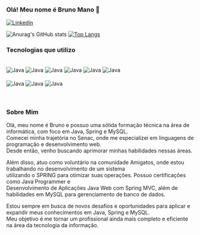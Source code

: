 ### Olá! Meu nome é Bruno Mano 👋

[![Linkedin](https://img.shields.io/badge/LinkedIn-0077B5?style=for-the-badge&logo=linkedin&logoColor=white)](https://www.linkedin.com/in/bruno-mano-62a99523a/)

![Anurag's GitHub stats](https://github-readme-stats.vercel.app/api?username=BrunoMano2004&show_icons=true&theme=gradient)
[![Top Langs](https://github-readme-stats.vercel.app/api/top-langs/?username=BrunoMano2004&layout=donut)](https://github.com/anuraghazra/github-readme-stats)

### Tecnologias que utilizo

<div style="display: inline_block"><br/>
    <img align="center" alt="Java" src="https://img.shields.io/badge/Java-ED8B00?style=for-the-badge&logo=openjdk&logoColor=white"/>
    <img align="center" alt="Java" src="https://img.shields.io/badge/Spring-6DB33F?style=for-the-badge&logo=spring&logoColor=white"/>
    <img align="center" alt="Java" src="https://img.shields.io/badge/C%23-239120?style=for-the-badge&logo=c-sharp&logoColor=white"/>
    <img align="center" alt="Java" src="https://img.shields.io/badge/.NET-5C2D91?style=for-the-badge&logo=.net&logoColor=white"/>
    <img align="center" alt="Java" src="https://img.shields.io/badge/MySQL-00000F?style=for-the-badge&logo=mysql&logoColor=white"/>
    <img align="center" alt="Java" src="https://img.shields.io/badge/Microsoft_SQL_Server-CC2927?style=for-the-badge&logo=microsoft-sql-server&logoColor=white"/></br><br>
    <img align="center" alt="Java" src="https://img.shields.io/badge/Eclipse-2C2255?style=for-the-badge&logo=eclipse&logoColor=white"/>
    <img align="center" alt="Java" src="https://img.shields.io/badge/IntelliJ_IDEA-000000.svg?style=for-the-badge&logo=intellij-idea&logoColor=white"/>
    <img align="center" alt="Java" src="https://img.shields.io/badge/Visual_Studio_Code-0078D4?style=for-the-badge&logo=visual%20studio%20code&logoColor=white"/>
</div>
</br>
</br>

### Sobre Mim

Olá, meu nome é Bruno e possuo uma sólida formação técnica na área de informática, com foco em Java, Spring e MySQL.</br> Comecei minha trajetória no Senac, onde me especializei em linguagens de programação e desenvolvimento web.</br> Desde então, venho buscando aprimorar minhas habilidades nessas áreas.

Além disso, atuo como voluntário na comunidade Amigatos, onde estou trabalhando no desenvolvimento de um sistema</br> utilizando o SPRING para otimizar suas operações. Possuo certificações como Java Programmer e</br> Desenvolvimento de Aplicações Java Web com Spring MVC, além de habilidades em MySQL para gerenciamento de banco de dados.

Estou sempre em busca de novos desafios e oportunidades para aplicar e expandir meus conhecimentos em Java, Spring e MySQL.</br> Meu objetivo é me tornar um profissional ainda mais completo e eficiente na área da tecnologia da informação.
